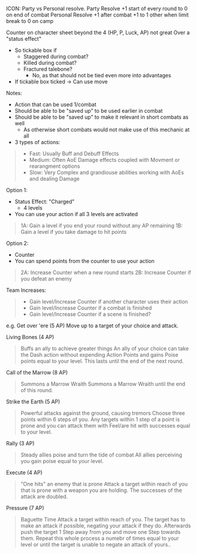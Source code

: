 ICON: 
	Party vs Personal resolve. 
		Party Resolve
			+1 start of every round
				to 0 on end of combat
		Personal Resolve
			+1 after combat
			+1 to 1 other when limit break
			to 0 on camp

Counter on character sheet beyond the 4 (HP, P, Luck, AP) not great
Over a "status effect"
- So tickable box if
	- Staggered during combat?
	- Killed during combat?
	- Fractured talebone?
		- No, as that should not be tied even more into advantages
- If tickable box ticked -> Can use move

Notes:
- Action that can be used 1/combat
- Should be able to be "saved up" to be used earlier in combat
- Should be able to be "saved up" to make it relevant in short combats as well
	- As otherwise short combats would not make use of this mechanic at all
- 3 types of actions:
> - Fast: Usually Buff and Debuff Effects
> - Medium: Often AoE Damage effects coupled with Movment or rearangment options
> - Slow: Very Complex and grandiouse abilities working with AoEs and dealing Damage


Option 1:
- Status Effect: "Charged"
	- 4 levels
- You can use your action if all 3 levels are activated
> 1A: Gain a level if you end your round without any AP remaining
> 1B: Gain a level if you take damage to hit points

Option 2:
- Counter
- You can spend points from the counter to use your action
> 2A: Increase Counter when a new round starts
> 2B: Increase Counter if you defeat an enemy

Team Increases:
> - Gain level/Increase Counter if another character uses their action
> - Gain level/Increase Counter if a combat is finished
> - Gain level/Increase Counter if a scene is finished?

e.g.
Get over 'ere (5 AP)
Move up to a target of your choice and attack.

Living Bones (4 AP)
> Buffs an ally to achieve greater things
An ally of your choice can take the Dash action without expending Action Points and gains Poise points equal to your level. This lasts until the end of the next round.

Call of the Marrow (8 AP)
> Summons a Marrow Wraith
Summons a Marrow Wraith until the end of this round.

Strike the Earth (5 AP)
> Powerful attacks against the ground, causing tremors
Choose three points within 6 steps of you. Any targets within 1 step of a point is prone and you can attack them with Feel/are hit with successes equal to your level.

Rally (3 AP)
> Steady allies poise and turn the tide of combat
All allies perceiving you gain poise equal to your level.

Execute (4 AP)
> "One hits" an enemy that is prone
Attack a target within reach of you that is prone with a weapon you are holding. The successes of the attack are doubled.

Pressure (7 AP)
> Baguette Time
Attack a target within reach of you. The target has to make an attack if possible, negating your attack if they do. Afterwards push the target 1 Step away from you and move one Step towards them. Repeat this whole process a numebr of times equal to your level or until the target is unable to negate an attack of yours..